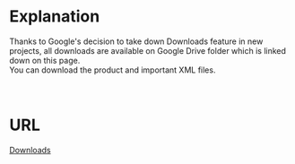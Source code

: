 # Explanation #

Thanks to Google's decision to take down Downloads feature in new projects, all downloads are available on Google Drive folder which is linked down on this page.<br>
You can download the product and important XML files.<br>
<br>
<br>
<h1>URL</h1>

<a href='https://googledrive.com/host/0B_UKPQ-6wAceTVZIcVZ0SFRva28/'>Downloads</a>